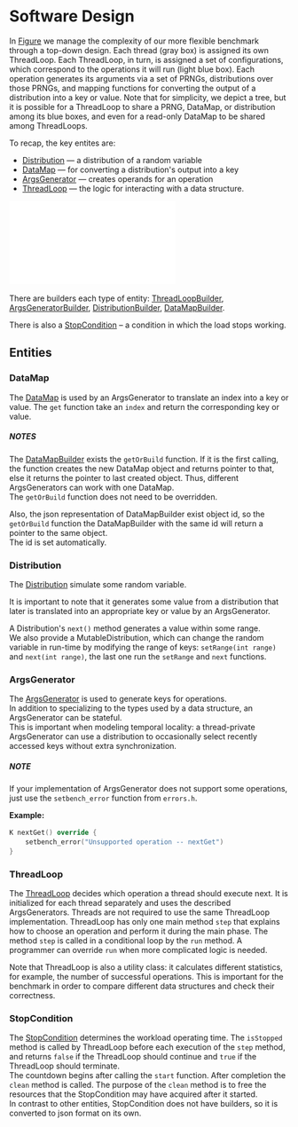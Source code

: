 # Software Design

In [Figure](#bench_uml) we manage the complexity of our more flexible benchmark through a top-down design.
Each thread (gray box) is assigned its own ThreadLoop.
Each ThreadLoop, in turn, is assigned a set of configurations,
which correspond to the operations it will run (light blue box).
Each operation generates its arguments via a set of PRNGs, distributions over those PRNGs,
and mapping functions for converting the output of a distribution into a key or value.
Note that for simplicity, we depict a tree, but it is possible for a ThreadLoop to share a PRNG, DataMap,
or distribution among its blue boxes, and even for a read-only DataMap to be shared among ThreadLoops.

[//]: # (The workload consists of 4 types of entities:)
To recap, the key entites are:
+ [Distribution](./microbench/workloads/distributions/distribution.h) — a distribution of a random variable
+ [DataMap](./microbench/workloads/data_maps/data_map.h) — for converting a distribution's output into a key
+ [ArgsGenerator](./microbench/workloads/args_generators/args_generator.h) — creates operands for an operation
+ [ThreadLoop](./microbench/workloads/thread_loops/thread_loop.h) — the logic for interacting with a data structure.


<a id="bench_uml">![bench_uml.pdf](bench_uml.pdf)</a>


There are builders each type of entity:
[ThreadLoopBuilder](./microbench/workloads/thread_loops/thread_loop_builder.h),
[ArgsGeneratorBuilder](./microbench/workloads/args_generators/args_generator_builder.h),
[DistributionBuilder](./microbench/workloads/distributions/distribution_builder.h),
[DataMapBuilder](./microbench/workloads/data_maps/data_map_builder.h).

There is also a [StopCondition](./microbench/workloads/stop_condition/stop_condition.h)
– a condition in which the load stops working.

[//]: # (It will be described later.)

## Entities

### DataMap

The [DataMap](./microbench/workloads/data_maps/data_map.h) is used by an ArgsGenerator
to translate an index into a key or value. The `get` function take an `index` and return the corresponding key or value.

##### NOTES
The [DataMapBuilder](./microbench/workloads/data_maps/data_map_builder.h) exists the `getOrBuild` function.
If it is the first calling, the function creates the new DataMap object and returns pointer to that,
else it returns the pointer to last created object. Thus, different ArgsGenerators can work with one DataMap.  
The `getOrBuild` function does not need to be overridden. 


Also, the json representation of DataMapBuilder exist object id, 
so the `getOrBuild` function the DataMapBuilder with the same id will return a pointer to the same object.  
The id is set automatically.

[//]: # (This function creates the new object if)

### Distribution

The [Distribution](./microbench/workloads/distributions/distribution.h) simulate some random variable.

It is important to note that it generates some value from a distribution 
that later is translated into an appropriate key or value by an ArgsGenerator. 

A Distribution's `next()` method generates a value within some range.  
We also provide a MutableDistribution, which can change the random variable in run-time by modifying the range of keys:
`setRange(int range)` and `next(int range)`, the last one run the `setRange` and `next` functions.

### ArgsGenerator

The [ArgsGenerator](./microbench/workloads/args_generators/args_generator.h) is used to generate keys for operations.  
In addition to specializing to the types used by a data structure, an ArgsGenerator can be stateful.  
This is important when modeling temporal locality: 
a thread-private ArgsGenerator can use a distribution 
to occasionally select recently accessed keys without extra synchronization.

##### NOTE
If your implementation of ArgsGenerator does not support some operations, 
just use the `setbench_error` function from `errors.h`. 

__Example:__
```c++
K nextGet() override {
    setbench_error("Unsupported operation -- nextGet")
}
```

### ThreadLoop

The [ThreadLoop](./microbench/workloads/thread_loops/thread_loop.h) decides which operation a thread should execute next. 
It is initialized for each thread separately and uses the described ArgsGenerators. 
Threads are not required to use the same ThreadLoop implementation. 
ThreadLoop has only one main method `step` 
that explains how to choose an operation and perform it during the main phase.
The method `step` is called in a conditional loop by the `run` method.
A programmer can override `run` when more complicated logic is needed.

Note that ThreadLoop is also a utility class: it calculates different statistics, 
for example, the number of successful operations. 
This is important for the benchmark in order to compare different data structures and check their correctness.


### StopCondition

The [StopCondition](./microbench/workloads/stop_condition/stop_condition.h) determines the workload operating time.
The `isStopped` method is called by ThreadLoop before each execution of the `step` method, 
and returns `false` if the ThreadLoop should continue and `true` if the ThreadLoop should terminate.  
The countdown begins after calling the `start` function. After completion the `clean` method is called. 
The purpose of the `clean` method is to free the resources that the StopCondition may have acquired after it started.  
In contrast to other entities, StopCondition does not have builders, so it is converted to json format on its own.




